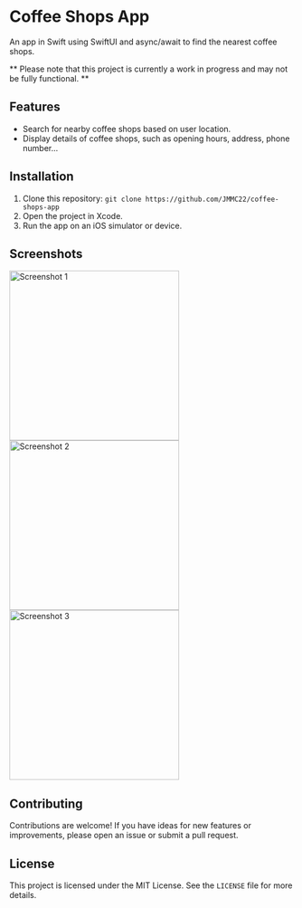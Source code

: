 # Coffee Shops App

An app in Swift using SwiftUI and async/await to find the nearest coffee shops.

** Please note that this project is currently a work in progress and may not be fully functional. **

## Features

- Search for nearby coffee shops based on user location.
- Display details of coffee shops, such as opening hours, address, phone number...

## Installation

1. Clone this repository: `git clone https://github.com/JMMC22/coffee-shops-app`
2. Open the project in Xcode.
3. Run the app on an iOS simulator or device.


## Screenshots

<img src="https://github.com/JMMC22/coffee-shops-app/assets/21106071/6b403e81-7437-414e-b2c5-840867346d3a" alt="Screenshot 1" width="300"/> <img src="https://github.com/JMMC22/coffee-shops-app/assets/21106071/a308e1a5-22b0-43f2-a2a6-787b1b36bf7f" alt="Screenshot 2" width="300"/><img src="https://github.com/JMMC22/coffee-shops-app/assets/21106071/8b4df4ea-3f9e-4e16-bbe6-7c65a17e589c" alt="Screenshot 3" width="300"/>

## Contributing

Contributions are welcome! If you have ideas for new features or improvements, please open an issue or submit a pull request.

## License

This project is licensed under the MIT License. See the `LICENSE` file for more details.


